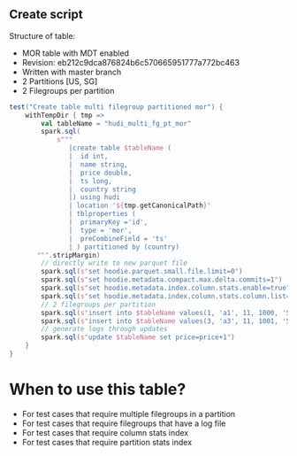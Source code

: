## Create script

Structure of table:
- MOR table with MDT enabled
- Revision: eb212c9dca876824b6c570665951777a772bc463
- Written with master branch 
- 2 Partitions [US, SG]
- 2 Filegroups per partition

```scala
test("Create table multi filegroup partitioned mor") {
    withTempDir { tmp =>
        val tableName = "hudi_multi_fg_pt_mor"
        spark.sql(
            s"""
               |create table $tableName (
               |  id int,
               |  name string,
               |  price double,
               |  ts long,
               |  country string
               |) using hudi
               | location '${tmp.getCanonicalPath}'
               | tblproperties (
               |  primaryKey ='id',
               |  type = 'mor',
               |  preCombineField = 'ts'
               | ) partitioned by (country)
       """.stripMargin)
        // directly write to new parquet file
        spark.sql(s"set hoodie.parquet.small.file.limit=0")
        spark.sql(s"set hoodie.metadata.compact.max.delta.commits=1")
        spark.sql(s"set hoodie.metadata.index.column.stats.enable=true")
        spark.sql(s"set hoodie.metadata.index.column.stats.column.list=_hoodie_commit_time,_hoodie_partition_path,_hoodie_record_key,id,name,price,ts,country")
        // 2 filegroups per partition
        spark.sql(s"insert into $tableName values(1, 'a1', 11, 1000, 'SG'),(2, 'a2', 12, 1000, 'US')")
        spark.sql(s"insert into $tableName values(3, 'a3', 11, 1001, 'SG'),(4, 'a3', 12, 1001, 'US')")
        // generate logs through updates
        spark.sql(s"update $tableName set price=price+1")
    }
}
```

# When to use this table?
- For test cases that require multiple filegroups in a partition
- For test cases that require filegroups that have a log file
- For test cases that require column stats index
- For test cases that require partition stats index
